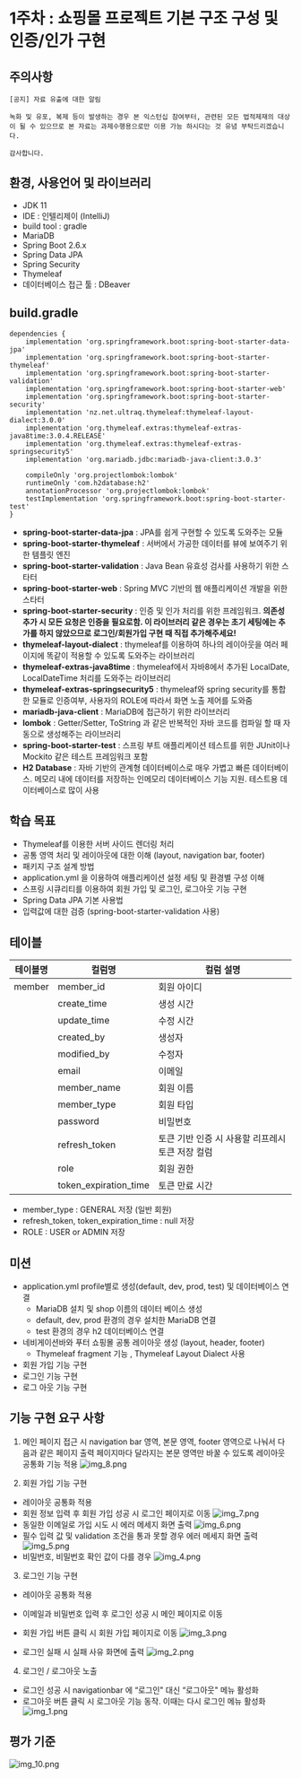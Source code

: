 # 1주차 : 쇼핑몰 프로젝트 기본 구조 구성 및 인증/인가 구현

## 주의사항

```
[공지] 자료 유출에 대한 알림

녹화 및 유포, 복제 등이 발생하는 경우 본 익스턴십 참여부터, 관련된 모든 법적제재의 대상이 될 수 있으므로 본 자료는 과제수행용으로만 이용 가능 하시다는 것 유념 부탁드리겠습니다.

감사합니다.
```

## 환경, 사용언어 및 라이브러리
- JDK 11
- IDE : 인텔리제이 (IntelliJ)
- build tool : gradle
- MariaDB
- Spring Boot 2.6.x
- Spring Data JPA
- Spring Security
- Thymeleaf
- 데이터베이스 접근 툴 : DBeaver

## build.gradle
```
dependencies {
    implementation 'org.springframework.boot:spring-boot-starter-data-jpa'
    implementation 'org.springframework.boot:spring-boot-starter-thymeleaf'
    implementation 'org.springframework.boot:spring-boot-starter-validation'
    implementation 'org.springframework.boot:spring-boot-starter-web'
    implementation 'org.springframework.boot:spring-boot-starter-security'
    implementation 'nz.net.ultraq.thymeleaf:thymeleaf-layout-dialect:3.0.0'
    implementation 'org.thymeleaf.extras:thymeleaf-extras-java8time:3.0.4.RELEASE'
    implementation 'org.thymeleaf.extras:thymeleaf-extras-springsecurity5'
    implementation 'org.mariadb.jdbc:mariadb-java-client:3.0.3'

    compileOnly 'org.projectlombok:lombok'
    runtimeOnly 'com.h2database:h2'
    annotationProcessor 'org.projectlombok:lombok'
    testImplementation 'org.springframework.boot:spring-boot-starter-test'
}
```

- **spring-boot-starter-data-jpa** : JPA를 쉽게 구현할 수 있도록 도와주는 모듈
- **spring-boot-starter-thymeleaf** : 서버에서 가공한 데이터를 뷰에 보여주기 위한 템플릿 엔진
- **spring-boot-starter-validation** : Java Bean 유효성 검사를 사용하기 위한 스타터
- **spring-boot-starter-web** : Spring MVC 기반의 웹 애플리케이션 개발을 위한 스타터
- **spring-boot-starter-security** : 인증 및 인가 처리를 위한 프레임워크. **의존성 추가 시 모든 요청은 인증을 필요로함. 이 라이브러리 같은 경우는 초기 세팅에는 추가를 하지 않았으므로 로그인/회원가입 구현 때 직접 추가해주세요!**
- **thymeleaf-layout-dialect** : thymeleaf를 이용하여 하나의 레이아웃을 여러 페이지에 똑같이 적용할 수  있도록 도와주는 라이브러리
- **thymeleaf-extras-java8time** : thymeleaf에서 자바8에서 추가된 LocalDate, LocalDateTime 처리를 도와주는 라이브러리
- **thymeleaf-extras-springsecurity5** : thymeleaf와 spring security를 통합한 모듈로 인증여부, 사용자의 ROLE에 따라서 화면 노출 제어를 도와줌
- **mariadb-java-client** : MariaDB에 접근하기 위한 라이브러리
- **lombok** : Getter/Setter, ToString 과 같은 반복적인 자바 코드를 컴파일 할 때 자동으로 생성해주는 라이브러리
- **spring-boot-starter-test** : 스프링 부트 애플리케이션 테스트를 위한 JUnit이나 Mockito 같은 테스트 프레임워크 포함
- **H2 Database** : 자바 기반의 관계형 데이터베이스로 매우 가볍고 빠른 데이터베이스. 메모리 내에 데이터를 저장하는 인메모리 데이터베이스 기능 지원. 테스트용 데이터베이스로 많이 사용


## 학습 목표
- Thymeleaf를 이용한 서버 사이드 렌더링 처리
- 공통 영역 처리 및 레이아웃에 대한 이해 (layout, navigation bar, footer)
- 패키지 구조 설계 방법
- application.yml 을 이용하여 애플리케이션 설정 세팅 및 환경별 구성 이해
- 스프링 시큐리티를 이용하여 회원 가입 및 로그인, 로그아웃 기능 구현
- Spring Data JPA 기본 사용법
- 입력값에 대한 검증 (spring-boot-starter-validation 사용)


## 테이블
| 테이블명 | 컬럼명 | 컬럼 설명 |
| --- | --- | --- |
| member | member_id | 회원 아이디 |
|  | create_time | 생성 시간 |
|  | update_time | 수정 시간 |
|  | created_by | 생성자 |
|  | modified_by | 수정자 |
|  | email | 이메일 |
|  | member_name | 회원 이름 |
|  | member_type | 회원 타입 |
|  | password | 비밀번호 |
|  | refresh_token | 토큰 기반 인증 시 사용할 리프레시 토큰 저장 컬럼 |
|  | role | 회원 권한 |
|  | token_expiration_time | 토큰 만료 시간 |

- member_type : GENERAL 저장 (일반 회원)
- refresh_token, token_expiration_time : null 저장
- ROLE : USER or ADMIN 저장

## 미션
- application.yml profile별로 생성(default, dev, prod, test) 및 데이터베이스 연결
    - MariaDB 설치 및 shop 이름의 데이터 베이스 생성
    - default, dev, prod 환경의 경우 설치한 MariaDB 연결
    - test 환경의 경우 h2 데이터베이스 연결
- 네비게이션바와 푸터 쇼핑몰 공통 레이아웃 생성 (layout, header, footer)
    - Thymeleaf fragment 기능 , Thymeleaf Layout Dialect 사용
- 회원 가입 기능 구현
- 로그인 기능 구현
- 로그 아웃 기능 구현


## 기능 구현 요구 사항
1. 메인 페이지 접근 시 navigation bar 영역, 본문 영역, footer 영역으로 나눠서 다음과 같은 페이지 출력
   페이지마다 달라지는 본문 영역만 바꿀 수 있도록 레이아웃 공통화 기능 적용
![img_8.png](img_8.png)

2. 회원 가입 기능 구현 
 - 레이아웃 공통화 적용
 - 회원 정보 입력 후 회원 가입 성공 시 로그인 페이지로 이동
![img_7.png](img_7.png)
 - 동일한 이메일로 가입 시도 시 에러 메세지 화면 출력
![img_6.png](img_6.png)
 - 필수 입력 값 및 validation 조건을 통과 못할 경우 에러 메세지 화면 출력
![img_5.png](img_5.png)
 - 비밀번호, 비밀번호 확인 값이 다를 경우
![img_4.png](img_4.png)

3. 로그인 기능 구현
 - 레이아웃 공통화 적용
 - 이메일과 비밀번호 입력 후 로그인 성공 시 메인 페이지로 이동
 - 회원 가입 버튼 클릭 시 회원 가입 페이지로 이동
![img_3.png](img_3.png)

 - 로그인 실패 시 실패 사유 화면에 출력
![img_2.png](img_2.png)

4. 로그인 / 로그아웃 노출
 - 로그인 성공 시 navigationbar 에 “로그인" 대신 “로그아웃" 메뉴 활성화
 - 로그아웃 버튼 클릭 시 로그아웃 기능 동작. 이때는 다시 로그인 메뉴 활성화
![img_1.png](img_1.png)

## 평가 기준
 ![img_10.png](img_10.png)